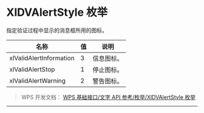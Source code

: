 # XlDVAlertStyle 枚举

指定验证过程中显示的消息框所用的图标。

| 名称                    | 值  | 说明       |
|-------------------------|-----|------------|
| xlValidAlertInformation | 3   | 信息图标。 |
| xlValidAlertStop        | 1   | 停止图标。 |
| xlValidAlertWarning     | 2   | 警告图标。 |

> WPS 开发文档： [WPS 基础接口/文字 API 参考/枚举/XlDVAlertStyle 枚举](https://qn.cache.wpscdn.cn/encs/doc/office_v19/topics/WPS%20%E5%9F%BA%E7%A1%80%E6%8E%A5%E5%8F%A3/%E6%96%87%E5%AD%97%20API%20%E5%8F%82%E8%80%83/%E6%9E%9A%E4%B8%BE/XlDVAlertStyle%20%E6%9E%9A%E4%B8%BE.html)

------------------------------------------------------------------------
